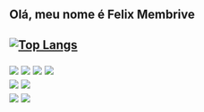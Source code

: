 
<h2>Olá, meu nome é Felix Membrive<h2>

<!-- <h4>Em 2015 com um grupo de amigos e 2 irmão, decidimos mergulhar na criação de um aplicativo.<h4>
<h4>Começava o que chamariamos mais a frente de <stong>HammerGO!<stong> Um aplicativo/game que tem como proposta principal recompensar o usuário com o tempo que ele passa interagindo e propagando o aplicativo.<h4> -->


<!--
**FelixMembrive/FelixMembrive** is a ✨ _special_ ✨ repository because its `README.md` (this file) appears on your GitHub profile.

Here are some ideas to get you started:

- 🔭 I’m currently working on ...
- 🌱 I’m currently learning ...
- 👯 I’m looking to collaborate on ...
- 🤔 I’m looking for help with ...
- 💬 Ask me about ...
- 📫 How to reach me: ...
- 😄 Pronouns: ...
- ⚡ Fun fact: ...
-->

<!-- <p align="left" style="margin-top:10px;"> <a href="https://github.com/ryo-ma/github-profile-trophy"><img src="https://github-profile-trophy.vercel.app/?username=FelixMembrive&theme=onedark&row=1&margin-w=5" alt="FelixMembrive" /></a> </p> -->

[![Top Langs](https://github-readme-stats.vercel.app/api/top-langs/?username=felixmembrive&layout=compact)](https://github.com/anuraghazra/github-readme-stats)

<img src="https://img.shields.io/badge/Google_chrome-4285F4?style=for-the-badge&logo=Google-chrome&logoColor=white">
<img src="https://img.shields.io/badge/HTML5-E34F26?style=for-the-badge&logo=html5&logoColor=white">
<img src="https://img.shields.io/badge/CSS3-1572B6?style=for-the-badge&logo=css3&logoColor=white">
<img src="https://img.shields.io/badge/JavaScript-323330?style=for-the-badge&logo=javascript&logoColor=F7DF1E">
<br>
<img src="https://img.shields.io/badge/json-5E5C5C?style=for-the-badge&logo=json&logoColor=white">
<img src="https://img.shields.io/badge/Python-FFD43B?style=for-the-badge&logo=python&logoColor=blue">
<br>
<img src="https://img.shields.io/badge/GIT-E44C30?style=for-the-badge&logo=git&logoColor=white">
<img src="https://img.shields.io/badge/Visual_Studio_Code-0078D4?style=for-the-badge&logo=visual%20studio%20code&logoColor=white">